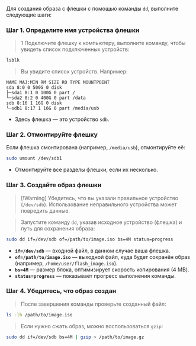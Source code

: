 
Для создания образа с флешки с помощью команды `dd`, выполните следующие шаги:
### Шаг 1. Определите имя устройства флешки

>1 Подключите флешку к компьютеру, выполните команду, чтобы увидеть список подключенных устройств:
```bash
lsblk
```

>Вы увидите список устройств. Например:
```
NAME MAJ:MIN RM SIZE RO TYPE MOUNTPOINT
sda 8:0 0 500G 0 disk
├─sda1 8:1 0 100G 0 part /
└─sda2 8:2 0 400G 0 part /data
sdb 8:16 1 16G 0 disk
└─sdb1 8:17 1 16G 0 part /media/usb
```
  - Здесь флешка — это устройство `sdb`.
### Шаг 2. Отмонтируйте флешку

Если флешка смонтирована (например, `/media/usb`), отмонтируйте её:

```bash
sudo umount /dev/sdb1
```
- Отмонтируйте все разделы флешки, если их несколько.

### Шаг 3. Создайте образ флешки

>[!Warning]  Убедитесь, что вы указали правильное устройство (`/dev/sdb`). Использование неправильного устройства может повредить данные.

>Запустите команду `dd`, указав исходное устройство (флешка) и путь для сохранения образа:
```bash
sudo dd if=/dev/sdb of=/path/to/image.iso bs=4M status=progress
```

- **`if=/dev/sdb`** — входной файл, в данном случае ваша флешка.
- **`of=/path/to/image.iso`** — выходной файл, куда будет сохранён образ (например, `/home/user/flash_image.iso`).
- **`bs=4M`** — размер блока, оптимизирует скорость копирования (4 MB).
- **`status=progress`** — показывает прогресс выполнения команды.

### Шаг 4. Убедитесь, что образ создан

>После завершения команды проверьте созданный файл:
```bash
ls -lh /path/to/image.iso
```

> Если нужно сжать образ, можно воспользоваться `gzip`:
```bash
sudo dd if=/dev/sdb bs=4M | gzip > /path/to/image.gz
```
